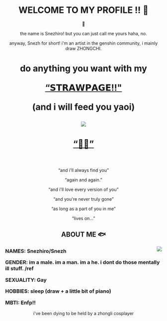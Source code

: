 <body>
  <center>
<h1 align="center"> WELCOME TO MY PROFILE !! 🐋</h1>
    
<div align="center">
  
  🌊
  
  <p>the name is Snezhiro! but you can just call me yours haha, no.</p>
  <p>anyway, Snezh for short! i'm an artist in the genshin community, i mainly draw ZHONGCHI. </p>

  <h1 <p>do anything you want with my
  <p> <a href="https://snezhiro.straw.page/"> “𝗦𝗧𝗥𝗔𝗪𝗣𝗔𝗚𝗘!!"</a>
  <p>(and i will feed you yaoi)</p>

##
    
 <div align="center">
   <img src="https://camo.githubusercontent.com/e9b32127798add1dc908348cd811231ebacf98f1dc924b2737f2fb9b3c4230b0/68747470733a2f2f63646e2e646973636f72646170702e636f6d2f6174746163686d656e74732f313239373839373632343939363831303831392f313334363633383733363336343134323633352f32303235303330355f3038323131372e6769663f65783d36376536393434652669733d363765353432636526686d3d3435356637343637616232323431636463383864666165626336653262313162626130333533383236613464316235333435646263633037643332363663666126" align="center">
  </div>
    <h1 align="center"> <p><a href="https://youtu.be/LOmwjjqQuiI?si=AwGvuldBqIQ3LOQ_"> “🔶💧”</a><p> </h1>
   <br>
  <p>“and i'll always find you”</p>
  <p>“again and again.”</p>
  <p>“and i'll love every version of you”</p>
<p>“and you're never truly gone”</p>
<p>“as long as a part of you in me”</p>
<p>“lives on...”</p>

##

<div>
<h2 align="center"> <b>ABOUT ME 🐟 </b> </h2>
  
  <div align="center">
<img src="https://camo.githubusercontent.com/0344688f8156e865ec041b0f1e56a6d96f58d5edf18b587d25e0402fe5f72ca0/68747470733a2f2f6d656469612e646973636f72646170702e6e65742f6174746163686d656e74732f313239373839373632343939363831303831392f313334363635323531363833333535383534382f6c765f305f32303235303330353039313630342e6769663f65783d36376564653136332669733d363765633866653326686d3d6633393465313738353938353931383839383861623536326230303636366662306334653536636436633239666332353337353963303639373936633632306426" align="right">
    
  </div>

  <h3 align="left">
    
  
 <b>NAMES:</b> Snezhiro/Snezh </li>
 

<b>GENDER:</b> im a male. im a man. im a he. i dont do those mentally ill stuff. /ref


<b>SEXUALITY:</b> Gay

  

<b>HOBBIES:</b> sleep (draw + a little bit of piano)


  <b>MBTI:</b> Enfp!!


</h3>

i've been dying to be held by a zhongli cosplayer
